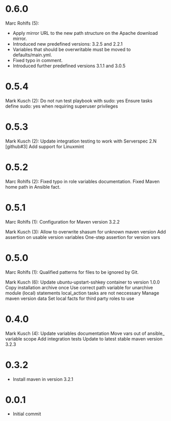 # 0.6.0

Marc Rohlfs (5):

* Apply mirror URL to the new path structure on the Apache download mirror.
* Introduced new predefined versions: 3.2.5 and 2.2.1
* Variables that should be overwritable must be moved to defaults/main.yml.
* Fixed typo in comment.
* Introduced further predefined versions 3.1.1 and 3.0.5

# 0.5.4

Mark Kusch (2):
      Do not run test playbook with sudo: yes
      Ensure tasks define sudo: yes when requiring superuser privileges

# 0.5.3

Mark Kusch (2):
      Update integration testing to work with Serverspec 2.N
      [github#3] Add support for Linuxmint

# 0.5.2

Marc Rohlfs (2):
      Fixed typo in role variables documentation.
      Fixed Maven home path in Ansible fact.

# 0.5.1

Marc Rohlfs (1):
      Configuration for Maven version 3.2.2

Mark Kusch (3):
      Allow to overwrite shasum for unknown maven version
      Add assertion on usable version variables
      One-step assertion for version vars

# 0.5.0

Marc Rohlfs (1):
      Qualified patterns for files to be ignored by Git.

Mark Kusch (6):
      Update ubuntu-upstart-sshkey container to version 1.0.0
      Copy installation archive once
      Use correct path variable for unarchive module
      (local) statements local_action tasks are not neccessary
      Manage maven version data
      Set local facts for third party roles to use

# 0.4.0

Mark Kusch (4):
      Update variables documentation
      Move vars out of ansible_ variable scope
      Add integration tests
      Update to latest stable maven version 3.2.3

# 0.3.2

* Install maven in version 3.2.1

# 0.0.1

* Initial commit


<!-- vim: set nofen ts=4 sw=4 et: -->
